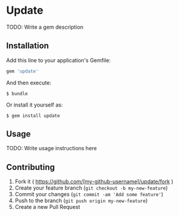 # Update

TODO: Write a gem description

## Installation

Add this line to your application's Gemfile:

```ruby
gem 'update'
```

And then execute:

    $ bundle

Or install it yourself as:

    $ gem install update

## Usage

TODO: Write usage instructions here

## Contributing

1. Fork it ( https://github.com/[my-github-username]/update/fork )
2. Create your feature branch (`git checkout -b my-new-feature`)
3. Commit your changes (`git commit -am 'Add some feature'`)
4. Push to the branch (`git push origin my-new-feature`)
5. Create a new Pull Request
